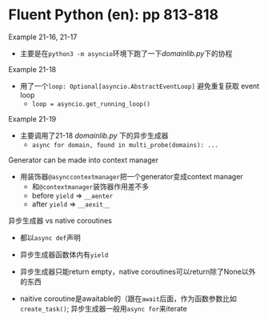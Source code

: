# Fluent Python (en): pp 813-818

Example 21-16, 21-17 

- 主要是在`python3 -m asyncio`环境下跑了一下*domainlib.py*下的协程

Example 21-18

- 用了一个`loop: Optional[asyncio.AbstractEventLoop]` 避免重复获取 event loop
    - `loop = asyncio.get_running_loop()`

Example 21-19

- 主要调用了21-18 *domainlib.py* 下的异步生成器
    - `async for domain, found in multi_probe(domains): ...`

Generator can be made into context manager

- 用装饰器`@asynccontextmanager`把一个generator变成context manager
    - 和`@contextmanager`装饰器作用差不多
    - before `yield` => `__aenter`
    - after `yield` => `__aexit__`

异步生成器 vs native coroutines

- 都以`async def`声明
- 异步生成器函数体内有`yield`
- 异步生成器只能return empty，native coroutines可以return除了None以外的东西

- naitive coroutine是awaitable的（跟在`await`后面，作为函数参数比如`create_task()`; 异步生成器一般用`async for`来iterate

